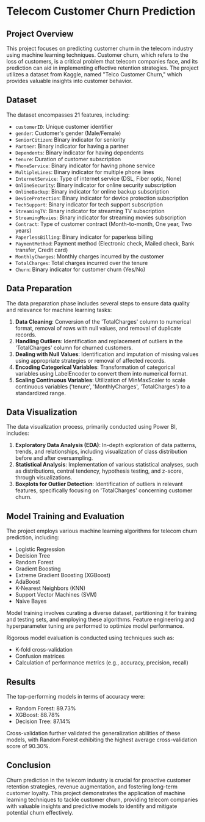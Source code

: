 # Telecom Customer Churn Prediction

## Project Overview
This project focuses on predicting customer churn in the telecom industry using machine learning techniques. Customer churn, which refers to the loss of customers, is a critical problem that telecom companies face, and its prediction can aid in implementing effective retention strategies. The project utilizes a dataset from Kaggle, named "Telco Customer Churn," which provides valuable insights into customer behavior.

## Dataset
The dataset encompasses 21 features, including:

- `customerID`: Unique customer identifier
- `gender`: Customer's gender (Male/Female)
- `SeniorCitizen`: Binary indicator for seniority
- `Partner`: Binary indicator for having a partner
- `Dependents`: Binary indicator for having dependents
- `tenure`: Duration of customer subscription
- `PhoneService`: Binary indicator for having phone service
- `MultipleLines`: Binary indicator for multiple phone lines
- `InternetService`: Type of internet service (DSL, Fiber optic, None)
- `OnlineSecurity`: Binary indicator for online security subscription
- `OnlineBackup`: Binary indicator for online backup subscription
- `DeviceProtection`: Binary indicator for device protection subscription
- `TechSupport`: Binary indicator for tech support subscription
- `StreamingTV`: Binary indicator for streaming TV subscription
- `StreamingMovies`: Binary indicator for streaming movies subscription
- `Contract`: Type of customer contract (Month-to-month, One year, Two years)
- `PaperlessBilling`: Binary indicator for paperless billing
- `PaymentMethod`: Payment method (Electronic check, Mailed check, Bank transfer, Credit card)
- `MonthlyCharges`: Monthly charges incurred by the customer
- `TotalCharges`: Total charges incurred over the tenure
- `Churn`: Binary indicator for customer churn (Yes/No)

## Data Preparation
The data preparation phase includes several steps to ensure data quality and relevance for machine learning tasks:

1. **Data Cleaning**: Conversion of the 'TotalCharges' column to numerical format, removal of rows with null values, and removal of duplicate records.
2. **Handling Outliers**: Identification and replacement of outliers in the 'TotalCharges' column for churned customers.
3. **Dealing with Null Values**: Identification and imputation of missing values using appropriate strategies or removal of affected records.
4. **Encoding Categorical Variables**: Transformation of categorical variables using LabelEncoder to convert them into numerical format.
5. **Scaling Continuous Variables**: Utilization of MinMaxScaler to scale continuous variables ('tenure', 'MonthlyCharges', 'TotalCharges') to a standardized range.

## Data Visualization
The data visualization process, primarily conducted using Power BI, includes:

1. **Exploratory Data Analysis (EDA)**: In-depth exploration of data patterns, trends, and relationships, including visualization of class distribution before and after oversampling.
2. **Statistical Analysis**: Implementation of various statistical analyses, such as distributions, central tendency, hypothesis testing, and z-score, through visualizations.
3. **Boxplots for Outlier Detection**: Identification of outliers in relevant features, specifically focusing on 'TotalCharges' concerning customer churn.

## Model Training and Evaluation
The project employs various machine learning algorithms for telecom churn prediction, including:

- Logistic Regression
- Decision Tree
- Random Forest
- Gradient Boosting
- Extreme Gradient Boosting (XGBoost)
- AdaBoost
- K-Nearest Neighbors (KNN)
- Support Vector Machines (SVM)
- Naive Bayes

Model training involves curating a diverse dataset, partitioning it for training and testing sets, and employing these algorithms. Feature engineering and hyperparameter tuning are performed to optimize model performance.

Rigorous model evaluation is conducted using techniques such as:

- K-fold cross-validation
- Confusion matrices
- Calculation of performance metrics (e.g., accuracy, precision, recall)

## Results
The top-performing models in terms of accuracy were:

- Random Forest: 89.73%
- XGBoost: 88.78%
- Decision Tree: 87.14%

Cross-validation further validated the generalization abilities of these models, with Random Forest exhibiting the highest average cross-validation score of 90.30%.

## Conclusion
Churn prediction in the telecom industry is crucial for proactive customer retention strategies, revenue augmentation, and fostering long-term customer loyalty. This project demonstrates the application of machine learning techniques to tackle customer churn, providing telecom companies with valuable insights and predictive models to identify and mitigate potential churn effectively.

